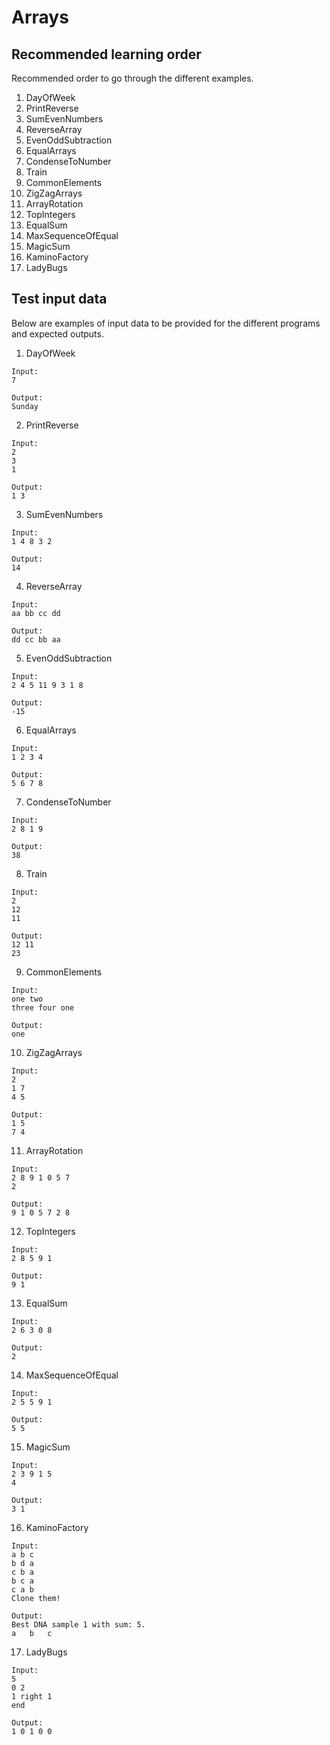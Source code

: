 # Arrays

## Recommended learning order

Recommended order to go through the different examples.

1. DayOfWeek
2. PrintReverse
3. SumEvenNumbers
4. ReverseArray
5. EvenOddSubtraction
6. EqualArrays
7. CondenseToNumber
8. Train
9. CommonElements
10. ZigZagArrays
11. ArrayRotation
12. TopIntegers
13. EqualSum
14. MaxSequenceOfEqual
15. MagicSum
16. KaminoFactory
17. LadyBugs

## Test input data

Below are examples of input data to be provided for the different programs and expected outputs.

1. DayOfWeek

```
Input:
7

Output:
Sunday
```

2. PrintReverse

```
Input:
2
3
1

Output:
1 3
```

3. SumEvenNumbers

```
Input:
1 4 8 3 2

Output:
14
```

4. ReverseArray

```
Input:
aa bb cc dd

Output:
dd cc bb aa
```

5. EvenOddSubtraction

```
Input:
2 4 5 11 9 3 1 8

Output:
-15
```

6. EqualArrays

```
Input:
1 2 3 4

Output:
5 6 7 8
```

7. CondenseToNumber

```
Input:
2 8 1 9

Output:
38
```

8. Train

```
Input:
2
12
11

Output:
12 11
23
```

9. CommonElements

```
Input:
one two
three four one

Output:
one
```

10. ZigZagArrays

```
Input:
2
1 7
4 5

Output:
1 5
7 4
```

11. ArrayRotation

```
Input:
2 8 9 1 0 5 7
2

Output:
9 1 0 5 7 2 8
```

12. TopIntegers

```
Input:
2 8 5 9 1

Output:
9 1
```

13. EqualSum

```
Input:
2 6 3 0 8

Output:
2
```

14. MaxSequenceOfEqual

```
Input:
2 5 5 9 1

Output:
5 5
```

15. MagicSum

```
Input:
2 3 9 1 5
4

Output:
3 1
```

16. KaminoFactory

```
Input:
a b c
b d a
c b a
b c a
c a b
Clone them!

Output:
Best DNA sample 1 with sum: 5.
a   b   c
```

17. LadyBugs

```
Input:
5
0 2
1 right 1
end

Output:
1 0 1 0 0
```
